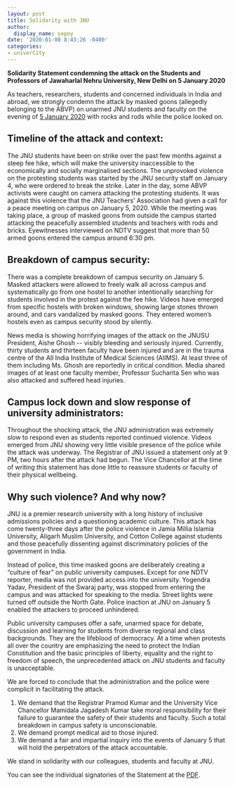 ```yaml
---
layout: post
title: Solidarity with JNU
author:
  display_name: sepoy
date: '2020-01-08 8:43:26 -0400'
categories:
- univerCity
---
```


**Solidarity Statement condemning the attack on the Students and Professors of Jawaharlal Nehru University, New Delhi on 5 January 2020**

As teachers, researchers, students and concerned individuals in India and abroad, we strongly condemn the attack by masked goons (allegedly belonging to the ABVP) on unarmed JNU students and faculty on the evening of [5 January 2020](https://www.ndtv.com/india-news/jnu-violence-fear-and-chaos-at-jnu-jawaharlal-nehru-university-after-mob-attack-on-students-in-pics-2159216) with rocks and rods while the police looked on.

## Timeline of the attack and context:

The JNU students have been on strike over the past few months against a steep fee hike, which will make the university inaccessible to the economically and socially marginalised sections. The unprovoked violence on the protesting students was started by the JNU security staff on January 4, who were ordered to break the strike. Later in the day, some ABVP activists were caught on camera attacking the protesting students. It was against this violence that the JNU Teachers’ Association had given a call for a peace meeting on campus on January 5, 2020. While the meeting was taking place, a group of masked goons from outside the campus started attacking the peacefully assembled students and teachers with rods and bricks. Eyewitnesses interviewed on NDTV suggest that more than 50 armed goons entered the campus around 6:30 pm.

## Breakdown of campus security:

There was a complete breakdown of campus security on January 5. Masked attackers were allowed to freely walk all across campus and systematically go from one hostel to another intentionally searching for students involved in the protest against the fee hike. Videos have emerged from specific hostels with broken windows, showing large stones thrown around, and cars vandalized by masked goons. They entered women’s hostels even as campus security stood by silently.

News media is showing horrifying images of the attack on the JNUSU President, Aishe Ghosh -- visibly bleeding and seriously injured. Currently, thirty students and thirteen faculty have been injured and are in the trauma centre of the All India Institute of Medical Sciences (AIIMS). At least three of them including Ms. Ghosh are reportedly in critical condition.  Media shared images of at least one faculty member, Professor Sucharita Sen who was also attacked and suffered head injuries.

## Campus lock down and slow response of university administrators:

Throughout the shocking attack, the JNU administration was extremely slow to respond even as students reported continued violence. Videos emerged from JNU showing very little visible presence of the police while the attack was underway. The Registrar of JNU issued a statement only at 9 PM, two hours after the attack had begun. The Vice Chancellor at the time of writing this statement has done little to reassure students or faculty of their physical wellbeing.

## Why such violence? And why now?

JNU is a premier research university with a long history of inclusive admissions policies and a questioning academic culture.  This attack has come twenty-three days after the police violence in Jamia Millia Islamia University, Aligarh Muslim University, and Cotton College against students and those peacefully dissenting against discriminatory policies of the government in India.

Instead of police, this time masked goons are deliberately creating a “culture of fear” on public university campuses. Except for one NDTV reporter, media was not provided access into the university. Yogendra Yadav, President of the Swaraj party, was stopped from entering the campus and was attacked for speaking to the media. Street lights were turned off outside the North Gate.  Police inaction at JNU on January 5 enabled the attackers to proceed unhindered.

Public university campuses offer a safe, unarmed space for debate, discussion and learning for students from diverse regional and class backgrounds. They are the lifeblood of democracy.
At a time when protests all over the country are emphasizing the need to protect the Indian Constitution and the basic principles of liberty, equality and the right to freedom of speech, the unprecedented attack on JNU students and faculty is unacceptable.

We are forced to conclude that the administration and the police were complicit in facilitating the attack.

1. We demand that the Registrar Pramod Kumar and the University Vice Chancellor Mamidala Jagadesh Kumar take moral responsibility for their failure to guarantee the safety of their students and faculty. Such a total breakdown in campus safety is unconscionable.
2. We demand prompt medical aid to those injured.
3. We demand a fair and impartial inquiry into the events of January 5 that will hold the perpetrators of the attack accountable.

We stand in solidarity with our colleagues, students and faculty at JNU.


You can see the individual signatories of the Statement at the [PDF]({{site.baseurl}}/img/uploads/2020/JNUstatement.pdf).
